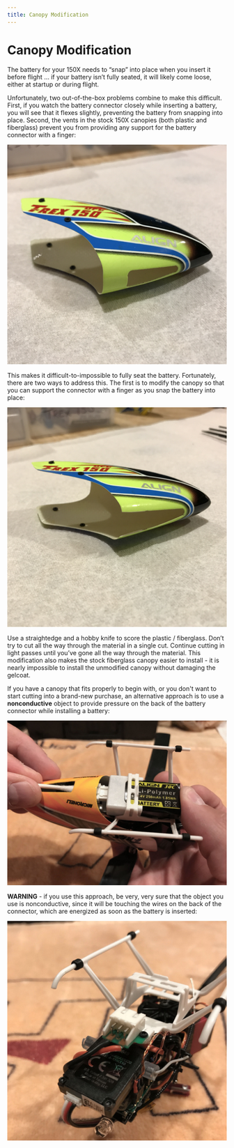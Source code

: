 ```yaml
---
title: Canopy Modification
---
```


# Canopy Modification

The battery for your 150X needs to “snap” into place when you insert it before
flight … if your battery isn’t fully seated, it will likely come loose, either
at startup or during flight.

Unfortunately, two out-of-the-box problems combine to make this difficult.
First, if you watch the battery connector closely while inserting a battery, you will see that it flexes
slightly, preventing the battery from snapping into place.  Second, the vents in the stock 150X
canopies (both plastic and fiberglass) prevent you from providing any support
for the battery connector with a finger:

![](canopy-modification-before.jpeg)

This makes it difficult-to-impossible to fully seat the
battery.  Fortunately, there are two ways to address this.  The first is to modify the canopy so that
you can support the connector with a finger as you snap the battery into place:

![](canopy-modification-after.jpeg)

Use a straightedge and a hobby knife to score the plastic / fiberglass.  Don’t
try to cut all the way through the material in a single cut.  Continue cutting
in light passes until you’ve gone all the way through the material.
This modification also makes the stock fiberglass canopy easier to install - it
is nearly impossible to install the unmodified canopy without damaging the
gelcoat.

If you have a canopy that fits properly to begin with, or you don't want to start
cutting into a brand-new purchase, an alternative approach is to use a **nonconductive**
object to provide pressure on the back of the battery connector while installing a battery:

![](battery-click.jpeg)

**WARNING** - if you use this approach, be very, very sure that the object you use is nonconductive, since
it will be touching the wires on the back of the connector, which are energized as soon as the battery is inserted:

![](battery-connector.jpeg)


